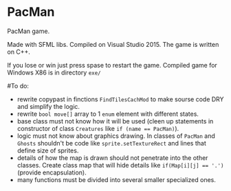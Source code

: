 # PacMan
PacMan game.

Made with SFML libs. Compiled on Visual Studio 2015. The game is written on C++.

If you lose or win just press spase to restart the game. Compiled game for Windows X86 is in directory ```exe/```

#To do: 
- rewrite copypast in finctions  ```FindTilesCachMod``` to make sourse code DRY and simplify the logic.
- rewrite ```bool move[]``` array to 1 ```enum``` element with different states.
- base class must not know how it will be used (cleen up statements in constructor of class ```Creatures``` like ```if (name == PacMan)```).
- logic must not know about graphics drawing. In classes of ```PacMan``` and ```Ghosts``` shouldn't be code like ```sprite.setTextureRect``` and lines that define size of sprites.
- details of how the map is drawn should not penetrate into the other classes. Create class map that will hide details like ```if(Map[i][j] == '.')``` (provide encapsulation).
- many functions must be divided into several smaller specialized ones.

